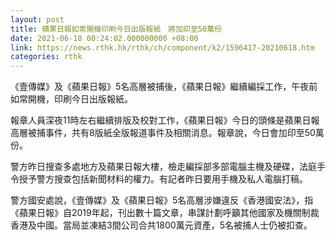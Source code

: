 ```yaml
---
layout: post
title: 蘋果日報如常開機印刷今日出版報紙　將加印至50萬份
date: 2021-06-18 00:24:02.000000000 +08:00
link: https://news.rthk.hk/rthk/ch/component/k2/1596417-20210618.htm
categories: rthk
---
```


《壹傳媒》及《蘋果日報》5名高層被捕後，《蘋果日報》繼續編採工作，午夜前如常開機，印刷今日出版報紙。

報章人員深夜11時左右繼續排版及校對工作，《蘋果日報》今日的頭條是蘋果日報高層被捕事件，共有8版紙全版報道事件及相關消息。報章說，今日會加印至50萬份。

警方昨日搜查多處地方及蘋果日報大樓，檢走編採部多部電腦主機及硬碟，法庭手令授予警方搜查包括新聞材料的權力。有記者昨日要用手機及私人電腦打稿。

警方國安處說，《壹傳媒》及《蘋果日報》5名高層涉嫌違反《香港國安法》，指《蘋果日報》自2019年起，刊出數十篇文章，串謀計劃呼籲其他國家及機關制裁香港及中國。當局並凍結3間公司合共1800萬元資產，5名被捕人士仍被扣查。
